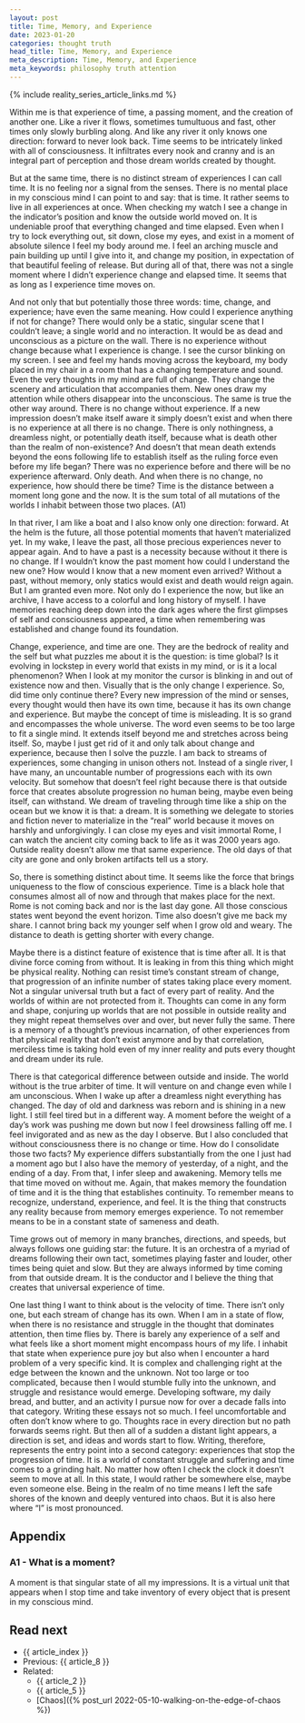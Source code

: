 ```yaml
---
layout: post
title: Time, Memory, and Experience
date: 2023-01-20
categories: thought truth
head_title: Time, Memory, and Experience
meta_description: Time, Memory, and Experience
meta_keywords: philosophy truth attention
---
```


{% include reality_series_article_links.md %}

Within me is that experience of time, a passing moment, and the creation of another one. Like a river it flows, sometimes tumultuous and fast, other times only slowly burbling along. And like any river it only knows one direction: forward to never look back. Time seems to be intricately linked with all of consciousness. It infiltrates every nook and cranny and is an integral part of perception and those dream worlds created by thought.

But at the same time, there is no distinct stream of experiences I can call time. It is no feeling nor a signal from the senses. There is no mental place in my conscious mind I can point to and say: that is time. It rather seems to live in all experiences at once. When checking my watch I see a change in the indicator’s position and know the outside world moved on. It is undeniable proof that everything changed and time elapsed. Even when I try to lock everything out, sit down, close my eyes, and exist in a moment of absolute silence I feel my body around me. I feel an arching muscle and pain building up until I give into it, and change my position, in expectation of that beautiful feeling of release. But during all of that, there was not a single moment where I didn’t experience change and elapsed time. It seems that as long as I experience time moves on.

And not only that but potentially those three words: time, change, and experience; have even the same meaning. How could I experience anything if not for change? There would only be a static, singular scene that I couldn’t leave; a single world and no interaction. It would be as dead and unconscious as a picture on the wall. There is no experience without change because what I experience is change. I see the cursor blinking on my screen. I see and feel my hands moving across the keyboard, my body placed in my chair in a room that has a changing temperature and sound. Even the very thoughts in my mind are full of change. They change the scenery and articulation that accompanies them. New ones draw my attention while others disappear into the unconscious. The same is true the other way around. There is no change without experience. If a new impression doesn’t make itself aware it simply doesn’t exist and when there is no experience at all there is no change. There is only nothingness, a dreamless night, or potentially death itself, because what is death other than the realm of non-existence? And doesn’t that mean death extends beyond the eons following life to establish itself as the ruling force even before my life began? There was no experience before and there will be no experience afterward. Only death. And when there is no change, no experience, how should there be time? Time is the distance between a moment long gone and the now. It is the sum total of all mutations of the worlds I inhabit between those two places. (A1)

In that river, I am like a boat and I also know only one direction: forward. At the helm is the future, all those potential moments that haven’t materialized yet. In my wake, I leave the past, all those precious experiences never to appear again. And to have a past is a necessity because without it there is no change. If I wouldn’t know the past moment how could I understand the new one? How would I know that a new moment even arrived? Without a past, without memory, only statics would exist and death would reign again. But I am granted even more. Not only do I experience the now, but like an archive, I have access to a colorful and long history of myself. I have memories reaching deep down into the dark ages where the first glimpses of self and consciousness appeared, a time when remembering was established and change found its foundation.

Change, experience, and time are one. They are the bedrock of reality and the self but what puzzles me about it is the question: is time global? Is it evolving in lockstep in every world that exists in my mind, or is it a local phenomenon? When I look at my monitor the cursor is blinking in and out of existence now and then. Visually that is the only change I experience. So, did time only continue there?  Every new impression of the mind or senses, every thought would then have its own time, because it has its own change and experience. But maybe the concept of time is misleading. It is so grand and encompasses the whole universe. The word even seems to be too large to fit a single mind. It extends itself beyond me and stretches across being itself. So, maybe I just get rid of it and only talk about change and experience, because then I solve the puzzle. I am back to streams of experiences, some changing in unison others not. Instead of a single river, I have many, an uncountable number of progressions each with its own velocity. But somehow that doesn’t feel right because there is that outside force that creates absolute progression no human being, maybe even being itself, can withstand. We dream of traveling through time like a ship on the ocean but we know it is that: a dream. It is something we delegate to stories and fiction never to materialize in the “real” world because it moves on harshly and unforgivingly. I can close my eyes and visit immortal Rome, I can watch the ancient city coming back to life as it was 2000 years ago. Outside reality doesn’t allow me that same experience. The old days of that city are gone and only broken artifacts tell us a story.

So, there is something distinct about time. It seems like the force that brings uniqueness to the flow of conscious experience. Time is a black hole that consumes almost all of now and through that makes place for the next. Rome is not coming back and nor is the last day gone. All those conscious states went beyond the event horizon. Time also doesn’t give me back my share. I cannot bring back my younger self when I grow old and weary. The distance to death is getting shorter with every change.

Maybe there is a distinct feature of existence that is time after all. It is that divine force coming from without. It is leaking in from this thing which might be physical reality. Nothing can resist time’s constant stream of change, that progression of an infinite number of states taking place every moment. Not a singular universal truth but a fact of every part of reality. And the worlds of within are not protected from it. Thoughts can come in any form and shape, conjuring up worlds that are not possible in outside reality and they might repeat themselves over and over, but never fully the same. There is a memory of a thought’s previous incarnation, of other experiences from that physical reality that don’t exist anymore and by that correlation, merciless time is taking hold even of my inner reality and puts every thought and dream under its rule.

There is that categorical difference between outside and inside. The world without is the true arbiter of time. It will venture on and change even while I am unconscious. When I wake up after a dreamless night everything has changed. The day of old and darkness was reborn and is shining in a new light. I still feel tired but in a different way. A moment before the weight of a day’s work was pushing me down but now I feel drowsiness falling off me. I feel invigorated and as new as the day I observe. But I also concluded that without consciousness there is no change or time. How do I consolidate those two facts? My experience differs substantially from the one I just had a moment ago but I also have the memory of yesterday, of a night, and the ending of a day. From that, I infer sleep and awakening. Memory tells me that time moved on without me. Again, that makes memory the foundation of time and it is the thing that establishes continuity. To remember means to recognize, understand, experience, and feel. It is the thing that constructs any reality because from memory emerges experience. To not remember means to be in a constant state of sameness and death.

Time grows out of memory in many branches, directions, and speeds, but always follows one guiding star: the future. It is an orchestra of a myriad of dreams following their own tact, sometimes playing faster and louder, other times being quiet and slow. But they are always informed by time coming from that outside dream. It is the conductor and I believe the thing that creates that universal experience of time.

One last thing I want to think about is the velocity of time. There isn’t only one, but each stream of change has its own. When I am in a state of flow, when there is no resistance and struggle in the thought that dominates attention, then time flies by. There is barely any experience of a self and what feels like a short moment might encompass hours of my life. I inhabit that state when experience pure joy but also when I encounter a hard problem of a very specific kind. It is complex and challenging right at the edge between the known and the unknown. Not too large or too complicated, because then I would stumble fully into the unknown, and struggle and resistance would emerge. Developing software, my daily bread, and butter, and an activity I pursue now for over a decade falls into that category. Writing these essays not so much. I feel uncomfortable and often don’t know where to go. Thoughts race in every direction but no path forwards seems right. But then all of a sudden a distant light appears, a direction is set, and ideas and words start to flow. Writing, therefore, represents the entry point into a second category: experiences that stop the progression of time. It is a world of constant struggle and suffering and time comes to a grinding halt. No matter how often I check the clock it doesn’t seem to move at all. In this state, I would rather be somewhere else, maybe even someone else. Being in the realm of no time means I left the safe shores of the known and deeply ventured into chaos. But it is also here where “I” is most pronounced. 

## Appendix
### A1 - What is a moment?
A moment is that singular state of all my impressions. It is a virtual unit that appears when I stop time and take inventory of every object that is present in my conscious mind.

## Read next
* {{ article_index }}
* Previous: {{ article_8 }}
* Related:
  * {{ article_2 }}
  * {{ article_5 }}
  * [Chaos]({% post_url 2022-05-10-walking-on-the-edge-of-chaos %})